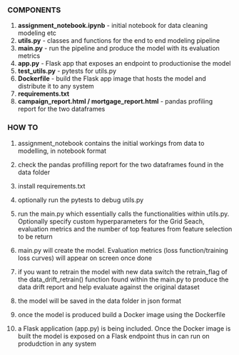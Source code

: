 ### COMPONENTS

1. **assignment_notebook.ipynb** - initial notebook for data cleaning modeling etc
2. **utils.py** - classes and functions for the end to end modeling pipeline
3. **main.py** - run the pipeline and produce the model with its evaluation metrics
4. **app.py** - Flask app that exposes an endpoint to productionise the model
5. **test_utils.py** - pytests for utils.py
6. **Dockerfile** - build the Flask app image that hosts the model and distribute it to any system
7. **requirements.txt** 
8. **campaign_report.html / mortgage_report.html** - pandas profiling report for the two dataframes

### HOW TO

1. assignment_notebook contains the initial workings from data to modelling, in notebook format

2. check the pandas profilling report for the two dataframes found in the data folder

3. install requirements.txt

4. optionally run the pytests to debug utils.py

5. run the main.py which essentially calls the functionalities within utils.py. Optionally specify custom hyperparameters for the Grid Seach, evaluation metrics and the number of top features from feature selection to be return

6. main.py will create the model. Evaluation metrics (loss function/training loss curves) will appear on screen once done

7. if you want to retrain the model with new data switch the retrain_flag of the data_drift_retrain() function found within the main.py to produce the data drift report and help evaluate against the original dataset

8. the model will be saved in the data folder in json format

9. once the model is produced build a Docker image using the Dockerfile

10. a Flask application (app.py) is being included. Once the Docker image is built the model is exposed on a Flask endpoint thus in can run on produdction in any system

